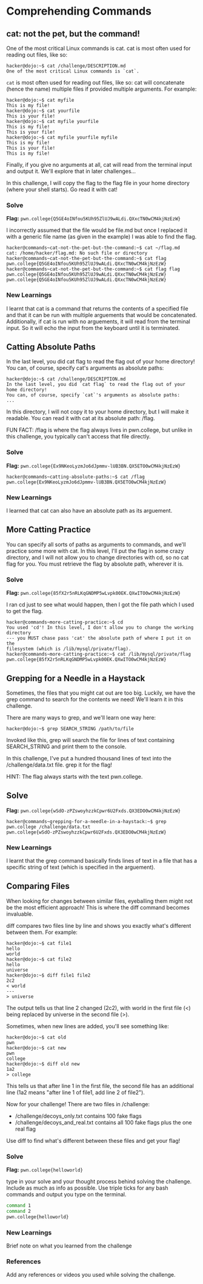 # Comprehending Commands

## cat: not the pet, but the command!
One of the most critical Linux commands is cat. cat is most often used for reading out files, like so:
```
hacker@dojo:~$ cat /challenge/DESCRIPTION.md
One of the most critical Linux commands is `cat`.
```
`cat` is most often used for reading out files, like so:
cat will concatenate (hence the name) multiple files if provided multiple arguments. For example:
```
hacker@dojo:~$ cat myfile
This is my file!
hacker@dojo:~$ cat yourfile
This is your file!
hacker@dojo:~$ cat myfile yourfile
This is my file!
This is your file!
hacker@dojo:~$ cat myfile yourfile myfile
This is my file!
This is your file!
This is my file!
```
Finally, if you give no arguments at all, cat will read from the terminal input and output it. We'll explore that in later challenges...

In this challenge, I will copy the flag to the flag file in your home directory (where your shell starts). Go read it with cat!

### Solve
**Flag:** `pwn.college{Q5GE4oINfou5KUh95ZlUJ9wALdi.QXxcTN0wCM4kjNzEzW}`

I incorrectly assumed that the file would be file.md but once I replaced it with a generic file name (as given in the example) I was able to find the flag.

```
hacker@commands~cat-not-the-pet-but-the-command:~$ cat ~/flag.md
cat: /home/hacker/flag.md: No such file or directory
hacker@commands~cat-not-the-pet-but-the-command:~$ cat flag
pwn.college{Q5GE4oINfou5KUh95ZlUJ9wALdi.QXxcTN0wCM4kjNzEzW}
hacker@commands~cat-not-the-pet-but-the-command:~$ cat flag flag
pwn.college{Q5GE4oINfou5KUh95ZlUJ9wALdi.QXxcTN0wCM4kjNzEzW}
pwn.college{Q5GE4oINfou5KUh95ZlUJ9wALdi.QXxcTN0wCM4kjNzEzW}
```

### New Learnings
I learnt that cat is a command that returns the contents of a specified file and that it can be run with multiple arguements that would be concatenated. Additionally, if cat is run with no arguements, it will read from the terminal input. 
So it will echo the input from the keyboard until it is terminated. 



## Catting Absolute Paths
In the last level, you did cat flag to read the flag out of your home directory! You can, of course, specify cat's arguments as absolute paths:
```
hacker@dojo:~$ cat /challenge/DESCRIPTION.md
In the last level, you did `cat flag` to read the flag out of your home directory!
You can, of course, specify `cat`'s arguments as absolute paths:
...
```
In this directory, I will not copy it to your home directory, but I will make it readable. You can read it with cat at its absolute path: /flag.

FUN FACT: /flag is where the flag always lives in pwn.college, but unlike in this challenge, you typically can't access that file directly.

### Solve
**Flag:** `pwn.college{Ex9NKeoLyzmJo6dJpmmv-lUB3BN.QX5ETO0wCM4kjNzEzW}`

```
hacker@commands~catting-absolute-paths:~$ cat /flag
pwn.college{Ex9NKeoLyzmJo6dJpmmv-lUB3BN.QX5ETO0wCM4kjNzEzW}
```

### New Learnings
I learned that cat can also have an absolute path as its arguement.



## More Catting Practice
You can specify all sorts of paths as arguments to commands, and we'll practice some more with cat. In this level, I'll put the flag in some crazy directory, and I will not allow you to change directories with cd, so no cat flag for you. You must retrieve the flag by absolute path, wherever it is.

### Solve
**Flag:** `pwn.college{85fX2r5nRLKqGNDMP5wLvpk00EK.QXwITO0wCM4kjNzEzW}`

I ran cd just to see what would happen, then I got the file path which I used to get the flag.

```
hacker@commands~more-catting-practice:~$ cd
You used 'cd'! In this level, I don't allow you to change the working directory
--- you MUST chase pass 'cat' the absolute path of where I put it on the
filesystem (which is /lib/mysql/private/flag).
hacker@commands~more-catting-practice:~$ cat /lib/mysql/private/flag
pwn.college{85fX2r5nRLKqGNDMP5wLvpk00EK.QXwITO0wCM4kjNzEzW}
```



## Grepping for a Needle in a Haystack
Sometimes, the files that you might cat out are too big. Luckily, we have the grep command to search for the contents we need! We'll learn it in this challenge.

There are many ways to grep, and we'll learn one way here:
```
hacker@dojo:~$ grep SEARCH_STRING /path/to/file
```
Invoked like this, grep will search the file for lines of text containing SEARCH_STRING and print them to the console.

In this challenge, I've put a hundred thousand lines of text into the /challenge/data.txt file. grep it for the flag!

HINT: The flag always starts with the text pwn.college.

## Solve
**Flag:** `pwn.college{wSdO-zPZswoyhzzkCpwr6U2Fxds.QX3EDO0wCM4kjNzEzW}`

```
hacker@commands~grepping-for-a-needle-in-a-haystack:~$ grep pwn.college /challenge/data.txt
pwn.college{wSdO-zPZswoyhzzkCpwr6U2Fxds.QX3EDO0wCM4kjNzEzW}
```

### New Learnings
I learnt that the grep command basically finds lines of text in a file that has a specific string of text (which is specified in the arguement).



## Comparing Files
When looking for changes between similar files, eyeballing them might not be the most efficient approach! This is where the diff command becomes invaluable.

diff compares two files line by line and shows you exactly what's different between them. For example:
```
hacker@dojo:~$ cat file1
hello
world
hacker@dojo:~$ cat file2
hello
universe
hacker@dojo:~$ diff file1 file2
2c2
< world
---
> universe
```
The output tells us that line 2 changed (2c2), with world in the first file (<) being replaced by universe in the second file (>).

Sometimes, when new lines are added, you'll see something like:
```
hacker@dojo:~$ cat old
pwn
hacker@dojo:~$ cat new
pwn
college
hacker@dojo:~$ diff old new
1a2
> college
```
This tells us that after line 1 in the first file, the second file has an additional line (1a2 means "after line 1 of file1, add line 2 of file2").

Now for your challenge! There are two files in /challenge:

* /challenge/decoys_only.txt contains 100 fake flags
* /challenge/decoys_and_real.txt contains all 100 fake flags plus the one real flag
  
Use diff to find what's different between these files and get your flag!

### Solve
**Flag:** `pwn.college{helloworld}`

type in your solve and your thought process behind solving the challenge. Include as much as info as possible. Use triple ticks for any bash commands and output you type on the terminal.

```bash
command 1
command 2
pwn.college{helloworld}
```

### New Learnings
Brief note on what you learned from the challenge

### References 
Add any references or videos you used while solving the challenge.


